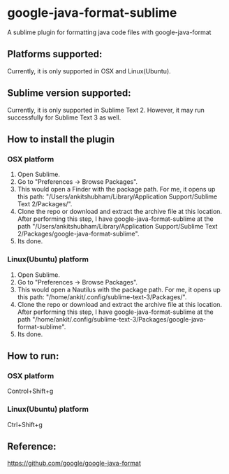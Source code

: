 # google-java-format-sublime
A sublime plugin for formatting java code files with google-java-format

## Platforms supported:
Currently, it is only supported in OSX and Linux(Ubuntu).

## Sublime version supported:
Currently, it is only supported in Sublime Text 2. However, it may run successfully for Sublime Text 3 as well.

## How to install the plugin

### OSX platform
1. Open Sublime.
2. Go to "Preferences -> Browse Packages".
3. This would open a Finder with the package path. For me, it opens up this path: "/Users/ankitshubham/Library/Application Support/Sublime Text 2/Packages/".
4. Clone the repo or download and extract the archive file at this location. After performing this step, I have google-java-format-sublime at the path "/Users/ankitshubham/Library/Application Support/Sublime Text 2/Packages/google-java-format-sublime".
5. Its done.

### Linux(Ubuntu) platform
1. Open Sublime.
2. Go to "Preferences -> Browse Packages".
3. This would open a Nautilus with the package path. For me, it opens up this path: "/home/ankit/.config/sublime-text-3/Packages/".
4. Clone the repo or download and extract the archive file at this location. After performing this step, I have google-java-format-sublime at the path "/home/ankit/.config/sublime-text-3/Packages/google-java-format-sublime".
5. Its done.

## How to run:

### OSX platform
Control+Shift+g

### Linux(Ubuntu) platform
Ctrl+Shift+g

## Reference:
https://github.com/google/google-java-format
